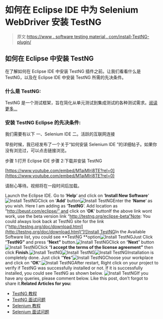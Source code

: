 # 如何在 Eclipse IDE 中为 Selenium WebDriver 安装 TestNG

> 原文:[https://www . software testing material . com/install-TestNG-plugin/](https://www.softwaretestingmaterial.com/install-testng-plugin/)

## 如何在 Eclipse 中安装 TestNG

在了解如何在 Eclipse IDE 中安装 TestNG 插件之前。让我们看看什么是 TestNG，以及在 Eclipse IDE 中安装 TestNG 所需的先决条件。

### **什么是 TestNG:**

TestNG 是一个测试框架，旨在简化从单元测试到集成测试的各种测试需求。[阅读更多…](https://www.softwaretestingmaterial.com/testng-introduction/)

### **安装 TestNG Eclipse 的先决条件:**

我们需要有以下
一、Selenium IDE
二。活跃的互联网连接

早些时候，我已经发布了一个关于“如何安装 Selenium IDE ”的详细帖子。如果你没有浏览过，可以点击链接浏览。

步骤 1:打开 Eclipse IDE
步骤 2:下载并安装 TestNG

[https://www.youtube.com/embed/M1aiMlri8TE?rel=0](https://www.youtube.com/embed/M1aiMlri8TE?rel=0)

请耐心等待。视频将在一段时间后加载。

Launch the Eclipse IDE. Go to ‘**Help**‘ and click on ‘**Install New Software**‘![Install TestNG](img/b3dce07a3da79f0fb2cc52ea2885cd60.png "Install TestNG")Click on ‘**Add**‘ button![Install TestNG](img/09dee1858fab402e1053357debca9736.png "Install TestNG")Enter the ‘**Name**‘ as you wish. Here I am adding as ‘**TestNG**‘. Add location as “http://beust.com/eclipse/” and click on ‘**OK**‘ buttonIf the above link wont work, use the beta version link “http://testng.org/eclipse-beta”Note: You could always look back at TestNG site for the link (“[http://testng.org/doc/download.html](http://testng.org/doc/download.html)“)![Install TestNG](img/dc6975082ddb322b580897c309366293.png "Install TestNG")In the Available Software list, you could see **TestNG **option![Install TestNG](img/744340c286006a8e47cafb7b5bf117f9.png "Install TestNG")Just Click “**TestNG”** and press “**Next”** button.![Install TestNG](img/a051bd3fad338e61f63c4ec2fba7330a.png "Install TestNG")Click on “**Next**” button![Install TestNG](img/c499bc7c9534c0cc75b88d5fa54fb8a4.png "Install TestNG")Click “**I accept the terms of the license agreement”** then click **Finish**.![Install TestNG](img/79df00f1e628c172a22e628f2c355f37.png "Install TestNG")![Install TestNG](img/edf4be3a91e0ac673fea33f82527b30b.png "Install TestNG")![Install TestNG](img/1869d3e22ffc4eca680a3eac9de408b5.png "Install TestNG")Installation is completely done. Just click “**Yes**“![Install TestNG](img/7476ffc5f3c45e7d375fc43068e569a8.png "Install TestNG")Choose your workplace and click on “**OK**“.![Install TestNG](img/860439f1048f8ce9eb2cc13e3e562abc.png "Install TestNG")After restart, Right click on your project to verify if TestNG was successfully installed or not. If it is successfully installed, you could see TestNG as shown below. ![Install TestNG](img/c2b79761ef0ca01a477c1e930184dc7b.png "Install TestNG")If you have any queries, please comment below. Like this post, don’t forgot to share it.**Related Articles for you:**

*   [TestNG 教程](https://www.softwaretestingmaterial.com/testng-tutorial/)
*   [TestNG 面试问题](https://www.softwaretestingmaterial.com/testng-interview-questions/)
*   [Selenium 教程](https://www.softwaretestingmaterial.com/selenium-tutorial/)
*   [Selenium 面试问题](https://www.softwaretestingmaterial.com/selenium-interview-questions/)